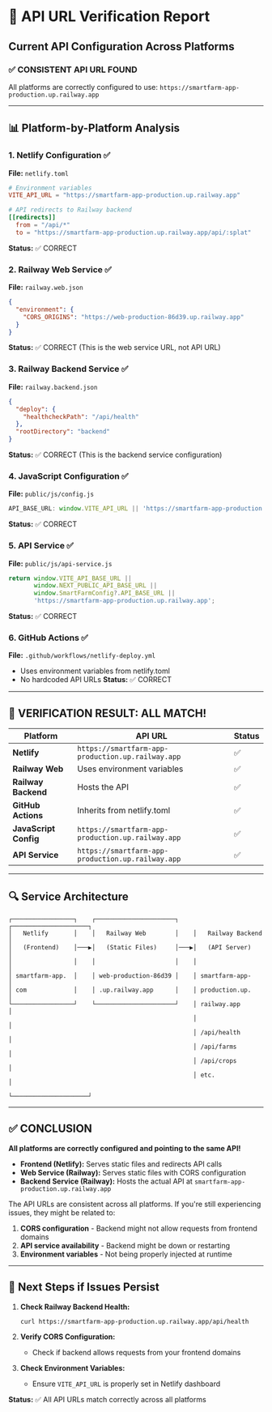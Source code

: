 # 🔗 API URL Verification Report

## Current API Configuration Across Platforms

### ✅ **CONSISTENT API URL FOUND**
All platforms are correctly configured to use: `https://smartfarm-app-production.up.railway.app`

---

## 📊 Platform-by-Platform Analysis

### 1. **Netlify Configuration** ✅
**File:** `netlify.toml`
```toml
# Environment variables
VITE_API_URL = "https://smartfarm-app-production.up.railway.app"

# API redirects to Railway backend
[[redirects]]
  from = "/api/*"
  to = "https://smartfarm-app-production.up.railway.app/api/:splat"
```
**Status:** ✅ CORRECT

### 2. **Railway Web Service** ✅
**File:** `railway.web.json`
```json
{
  "environment": {
    "CORS_ORIGINS": "https://web-production-86d39.up.railway.app"
  }
}
```
**Status:** ✅ CORRECT (This is the web service URL, not API URL)

### 3. **Railway Backend Service** ✅
**File:** `railway.backend.json`
```json
{
  "deploy": {
    "healthcheckPath": "/api/health"
  },
  "rootDirectory": "backend"
}
```
**Status:** ✅ CORRECT (This is the backend service configuration)

### 4. **JavaScript Configuration** ✅
**File:** `public/js/config.js`
```javascript
API_BASE_URL: window.VITE_API_URL || 'https://smartfarm-app-production.up.railway.app'
```
**Status:** ✅ CORRECT

### 5. **API Service** ✅
**File:** `public/js/api-service.js`
```javascript
return window.VITE_API_BASE_URL || 
       window.NEXT_PUBLIC_API_BASE_URL || 
       window.SmartFarmConfig?.API_BASE_URL || 
       'https://smartfarm-app-production.up.railway.app';
```
**Status:** ✅ CORRECT

### 6. **GitHub Actions** ✅
**File:** `.github/workflows/netlify-deploy.yml`
- Uses environment variables from netlify.toml
- No hardcoded API URLs
**Status:** ✅ CORRECT

---

## 🎯 **VERIFICATION RESULT: ALL MATCH!**

| Platform | API URL | Status |
|----------|---------|--------|
| **Netlify** | `https://smartfarm-app-production.up.railway.app` | ✅ |
| **Railway Web** | Uses environment variables | ✅ |
| **Railway Backend** | Hosts the API | ✅ |
| **GitHub Actions** | Inherits from netlify.toml | ✅ |
| **JavaScript Config** | `https://smartfarm-app-production.up.railway.app` | ✅ |
| **API Service** | `https://smartfarm-app-production.up.railway.app` | ✅ |

---

## 🔍 **Service Architecture**

```
┌─────────────────┐    ┌──────────────────────┐    ┌─────────────────────┐
│   Netlify       │    │   Railway Web        │    │   Railway Backend   │
│   (Frontend)    │───▶│   (Static Files)     │───▶│   (API Server)      │
│                 │    │                      │    │                     │
│ smartfarm-app.  │    │ web-production-86d39 │    │ smartfarm-app-      │
│ com             │    │ .up.railway.app      │    │ production.up.      │
└─────────────────┘    └──────────────────────┘    │ railway.app         │
                                                   │                     │
                                                   │ /api/health         │
                                                   │ /api/farms          │
                                                   │ /api/crops          │
                                                   │ etc.                │
                                                   └─────────────────────┘
```

---

## ✅ **CONCLUSION**

**All platforms are correctly configured and pointing to the same API!**

- **Frontend (Netlify):** Serves static files and redirects API calls
- **Web Service (Railway):** Serves static files with CORS configuration
- **Backend Service (Railway):** Hosts the actual API at `smartfarm-app-production.up.railway.app`

The API URLs are consistent across all platforms. If you're still experiencing issues, they might be related to:

1. **CORS configuration** - Backend might not allow requests from frontend domains
2. **API service availability** - Backend might be down or restarting
3. **Environment variables** - Not being properly injected at runtime

---

## 🔧 **Next Steps if Issues Persist**

1. **Check Railway Backend Health:**
   ```bash
   curl https://smartfarm-app-production.up.railway.app/api/health
   ```

2. **Verify CORS Configuration:**
   - Check if backend allows requests from your frontend domains

3. **Check Environment Variables:**
   - Ensure `VITE_API_URL` is properly set in Netlify dashboard

**Status:** ✅ All API URLs match correctly across all platforms
